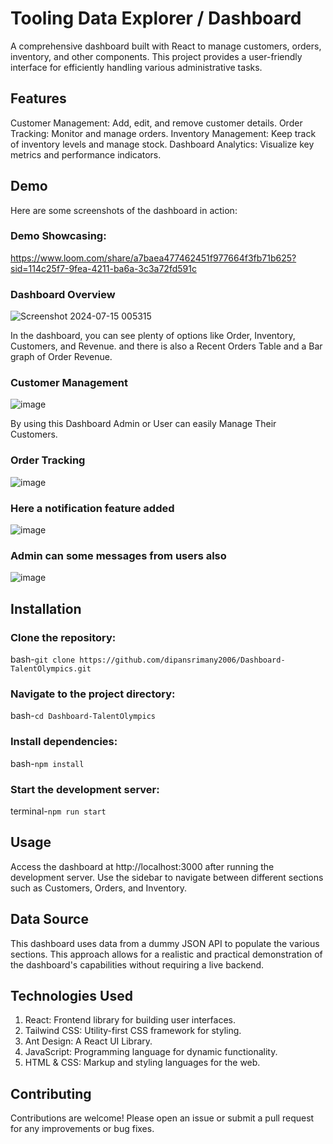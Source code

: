 # Tooling Data Explorer / Dashboard


A comprehensive dashboard built with React to manage customers, orders, inventory, and other components. This project provides a user-friendly interface for efficiently handling various administrative tasks.

## Features
Customer Management: Add, edit, and remove customer details.
Order Tracking: Monitor and manage orders.
Inventory Management: Keep track of inventory levels and manage stock.
Dashboard Analytics: Visualize key metrics and performance indicators.

## Demo

Here are some screenshots of the dashboard in action:

### Demo Showcasing:

https://www.loom.com/share/a7baea477462451f977664f3fb71b625?sid=114c25f7-9fea-4211-ba6a-3c3a72fd591c


### Dashboard Overview

![Screenshot 2024-07-15 005315](https://github.com/user-attachments/assets/3c08d59d-a275-4bc6-8fcd-73ff0ab9c956)

In the dashboard, you can see plenty of options like Order, Inventory, Customers, and Revenue.
and there is also a Recent Orders Table and a Bar graph of Order Revenue.

### Customer Management

![image](https://github.com/user-attachments/assets/cf17ab50-576a-4b51-8af4-4197953517d9)

By using this Dashboard Admin or User can easily Manage Their Customers.

### Order Tracking

![image](https://github.com/user-attachments/assets/44c2a35f-899e-43be-af30-4df6e55b23ed)

### Here a notification feature added

![image](https://github.com/user-attachments/assets/6f4bae0d-45be-4916-ab56-1648ac7a5c27)

### Admin can some messages from users also

![image](https://github.com/user-attachments/assets/143fd753-f7a2-4222-9fad-7c210d9b8fcc)

## Installation
### Clone the repository:

bash-`git clone https://github.com/dipansrimany2006/Dashboard-TalentOlympics.git`

### Navigate to the project directory:

bash-`cd Dashboard-TalentOlympics`


### Install dependencies:

bash-`npm install`

### Start the development server:

terminal-`npm run start`

## Usage

Access the dashboard at http://localhost:3000 after running the development server.
Use the sidebar to navigate between different sections such as Customers, Orders, and Inventory.

## Data Source

This dashboard uses data from a dummy JSON API to populate the various sections. This approach allows for a realistic and practical demonstration of the dashboard's capabilities without requiring a live backend.

## Technologies Used

1. React: Frontend library for building user interfaces.
2. Tailwind CSS: Utility-first CSS framework for styling.
3. Ant Design: A React UI Library.
4. JavaScript: Programming language for dynamic functionality.
5. HTML & CSS: Markup and styling languages for the web.

## Contributing

Contributions are welcome! Please open an issue or submit a pull request for any improvements or bug fixes.
